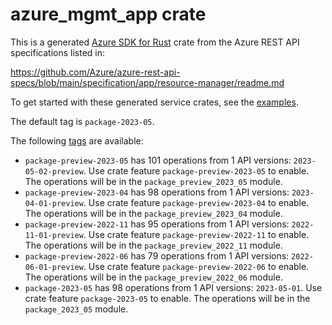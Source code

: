 # azure_mgmt_app crate

This is a generated [Azure SDK for Rust](https://github.com/Azure/azure-sdk-for-rust) crate from the Azure REST API specifications listed in:

https://github.com/Azure/azure-rest-api-specs/blob/main/specification/app/resource-manager/readme.md

To get started with these generated service crates, see the [examples](https://github.com/Azure/azure-sdk-for-rust/blob/main/services/README.md#examples).

The default tag is `package-2023-05`.

The following [tags](https://github.com/Azure/azure-sdk-for-rust/blob/main/services/tags.md) are available:

- `package-preview-2023-05` has 101 operations from 1 API versions: `2023-05-02-preview`. Use crate feature `package-preview-2023-05` to enable. The operations will be in the `package_preview_2023_05` module.
- `package-preview-2023-04` has 98 operations from 1 API versions: `2023-04-01-preview`. Use crate feature `package-preview-2023-04` to enable. The operations will be in the `package_preview_2023_04` module.
- `package-preview-2022-11` has 95 operations from 1 API versions: `2022-11-01-preview`. Use crate feature `package-preview-2022-11` to enable. The operations will be in the `package_preview_2022_11` module.
- `package-preview-2022-06` has 79 operations from 1 API versions: `2022-06-01-preview`. Use crate feature `package-preview-2022-06` to enable. The operations will be in the `package_preview_2022_06` module.
- `package-2023-05` has 98 operations from 1 API versions: `2023-05-01`. Use crate feature `package-2023-05` to enable. The operations will be in the `package_2023_05` module.